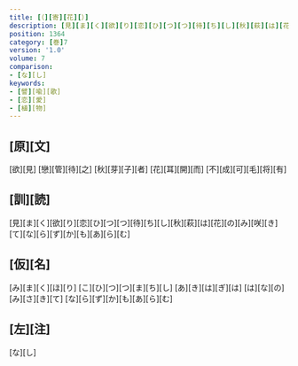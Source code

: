 ```yaml
---
title: [（][寄][花][）]
description: [見][ま][く][欲][り][恋][ひ][つ][つ][待][ち][し][秋][萩][は][花][の][み][咲][き][て][な][ら][ず][か][も][あ][ら][む]
position: 1364
category: [巻]7
version: '1.0'
volume: 7
comparison:
- [な][し]
keywords:
- [譬][喩][歌]
- [恋][愛]
- [植][物]
---
```


## [原][文]

[欲][見] [戀][管][待][之] [秋][芽][子][者] [花][耳][開][而] [不][成][可][毛][将][有]

## [訓][読]

[見][ま][く][欲][り][恋][ひ][つ][つ][待][ち][し][秋][萩][は][花][の][み][咲][き][て][な][ら][ず][か][も][あ][ら][む]

## [仮][名]

[み][ま][く][ほ][り] [こ][ひ][つ][つ][ま][ち][し] [あ][き][は][ぎ][は] [は][な][の][み][さ][き][て] [な][ら][ず][か][も][あ][ら][む]

## [左][注]

[な][し]
